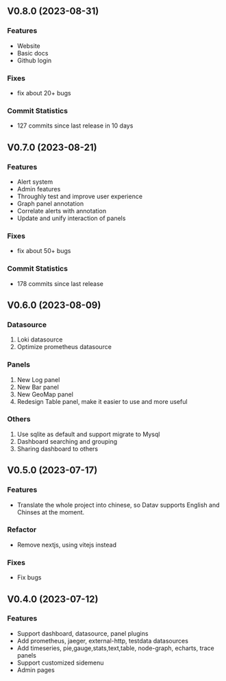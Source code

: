 ## V0.8.0 (2023-08-31)

### Features

- Website
- Basic docs
- Github login

### Fixes

- fix about 20+ bugs

### Commit Statistics

- 127 commits since last release in 10 days

## V0.7.0 (2023-08-21)

### Features

- Alert system
- Admin features
- Throughly test and improve user experience
- Graph panel annotation
- Correlate alerts with annotation
- Update and unify interaction of panels


### Fixes

- fix about 50+ bugs

### Commit Statistics

- 178 commits since last release

## V0.6.0 (2023-08-09)

### Datasource
1. Loki datasource
2. Optimize prometheus datasource

### Panels
1.  New Log panel
2. New Bar panel
4. New GeoMap panel
5. Redesign Table panel, make it easier to use and more useful 

### Others
1. Use sqlite as default and support migrate to Mysql
2. Dashboard searching and grouping
3. Sharing dashboard to others 


## V0.5.0 (2023-07-17)

### Features

- Translate the whole project into chinese, so Datav supports English and Chinses at the moment.

### Refactor

- Remove nextjs, using vitejs instead

### Fixes

- Fix bugs


## V0.4.0 (2023-07-12)

### Features

- Support dashboard, datasource, panel plugins
- Add prometheus, jaeger, external-http, testdata datasources
- Add timeseries, pie,gauge,stats,text,table, node-graph, echarts, trace panels
- Support customized sidemenu
- Admin pages
